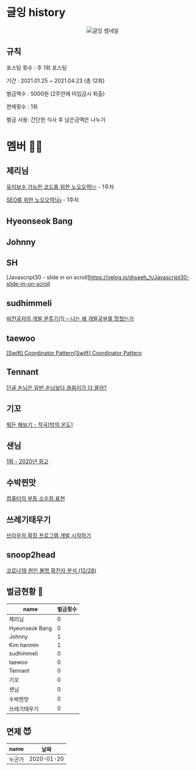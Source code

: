 # 글잉 history

<p align="center">
  <img src="/글잉%20썸네일.jpg" alt="글잉 썸네일" ></img>
</p>

## 규칙
포스팅 횟수 : 주 1회 포스팅

기간 : 2021.01.25 ~ 2021.04.23 (총 12회)

벌금액수 : 5000원 (2주안에 미입금시 퇴출)

면제횟수 : 1회

벌금 사용: 간단한 식사 후 남은금액은 나누기


# 멤버 🙆‍♂️

## 제리님
[유지보수 가능한 코드를 위한 노오오력!🔥](https://velog.io/@jerrynim_/%EC%9C%A0%EC%A7%80%EB%B3%B4%EC%88%98-%EA%B0%80%EB%8A%A5%ED%95%9C-%EC%BD%94%EB%93%9C%EB%A5%BC-%EC%9C%84%ED%95%9C-%EB%85%B8%EC%98%A4%EC%98%A4%EB%A0%A5) - 1주차

[SEO를 위한 노오오력!👍](https://velog.io/@jerrynim_/SEO%EB%A5%BC%EC%9C%84%ED%95%9C-%EB%85%B8%EC%98%A4%EC%98%A4%EB%A0%A5) - 1주차
## Hyeonseok Bang

## Johnny

## SH
[Javascript30 - slide in on scroll]https://velog.io/@seeh_h/Javascript30-slide-in-on-scroll

## sudhimmeli
[비전공자의 개발 분투기(1) – 나는 왜 개발공부를 망쳤는가](https://velog.io/@sud_himmeli/WhyImessedup)

## taewoo
[[Swift] Coordinator Pattern[Swift] Coordinator Pattern](https://jintaewoo.tistory.com/58)

## Tennant
[단골 손님은 일반 손님보다 씀씀이가 더 클까?](https://pazu0522.github.io/%ED%86%B5%EA%B3%84%ED%95%99/%EB%8D%B0%EC%9D%B4%ED%84%B0%20%EB%B6%84%EC%84%9D/mann_whitney_u-test/)

## 기꼬
[뭐든 해보기 - 작곡[밤의 온도]](https://blog.naver.com/h1guitar/222226588794)

## 샌님
[1화 - 2020년 회고](https://velog.io/@sannim/1%ED%99%94-2020%EB%85%84-%ED%9A%8C%EA%B3%A0)

## 수박찐맛
[컴퓨터의 부동 소수점 표현](https://www.notion.so/dimsss/552068645c9c49f2a450a85b4fbdf3bd)

## 쓰레기태우기
[브라우저 확장 프로그램 개발 시작하기](https://taeuk-gang.github.io/wiki/browser_extension_1/#more)

## snoop2head
[코로나19 원인 불명 확진자 분석 (12/28)](https://velog.io/@snoop2head/covid19-unknown-spread)

## 벌금현황 💸
| name | 벌금횟수
|---|---
| 제리님 | 0
| Hyeonseok Bang | 0   
| Johnny | 1 
| Kim hanmin | 1 
| sudhimmeli | 0 
| taewoo | 0 
| Tennant | 0 
| 기꼬 | 0 
| 샌님 | 0 
| 수박찐맛 | 0 
| 쓰레기태우기 | 0 


## 면제 😈
| name | 날짜 
|---|---
| 누군가 | 2020-01-20
